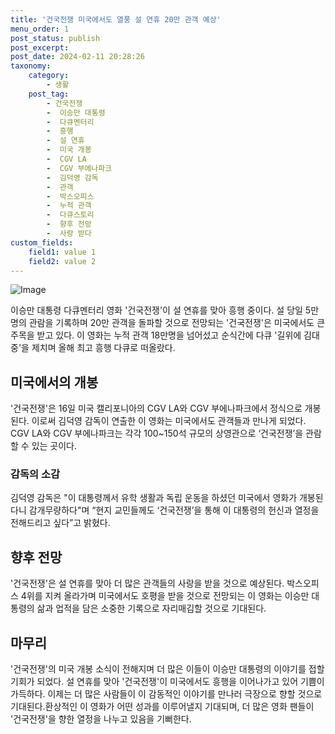 ```yaml
---
title: '건국전쟁 미국에서도 열풍 설 연휴 20만 관객 예상'
menu_order: 1
post_status: publish
post_excerpt: 
post_date: 2024-02-11 20:28:26
taxonomy:
    category:
        - 생활
    post_tag:
        - 건국전쟁
        -  이승만 대통령
        -  다큐멘터리
        -  흥행
        -  설 연휴
        -  미국 개봉
        -  CGV LA
        -  CGV 부에나파크
        -  김덕영 감독
        -  관객
        -  박스오피스
        -  누적 관객
        -  다큐스토리
        -  향후 전망
        -  사랑 받다
custom_fields:
    field1: value 1
    field2: value 2
---
```


![Image](https://imgnews.pstatic.net/image/023/2024/02/11/0003816118_001_20240211142006719.jpg?type=w647)

이승만 대통령 다큐멘터리 영화 '건국전쟁'이 설 연휴를 맞아 흥행 중이다. 설 당일 5만명의 관람을 기록하며 20만 관객을 돌파할 것으로 전망되는 '건국전쟁'은 미국에서도 큰 주목을 받고 있다. 이 영화는 누적 관객 18만명을 넘어섰고 순식간에 다큐 '길위에 김대중'을 제치며 올해 최고 흥행 다큐로 떠올랐다.
## 미국에서의 개봉
'건국전쟁'은 16일 미국 캘리포니아의 CGV LA와 CGV 부에나파크에서 정식으로 개봉된다. 이로써 김덕영 감독이 연출한 이 영화는 미국에서도 관객들과 만나게 되었다. CGV LA와 CGV 부에나파크는 각각 100~150석 규모의 상영관으로 ‘건국전쟁’을 관람할 수 있는 곳이다.
### 감독의 소감
김덕영 감독은 "이 대통령께서 유학 생활과 독립 운동을 하셨던 미국에서 영화가 개봉된다니 감개무량하다"며 “현지 교민들께도 ‘건국전쟁’을 통해 이 대통령의 헌신과 열정을 전해드리고 싶다”고 밝혔다.
## 향후 전망
'건국전쟁'은 설 연휴를 맞아 더 많은 관객들의 사랑을 받을 것으로 예상된다. 박스오피스 4위를 지켜 올라가며 미국에서도 호평을 받을 것으로 전망되는 이 영화는 이승만 대통령의 삶과 업적을 담은 소중한 기록으로 자리매김할 것으로 기대된다.
## 마무리
'건국전쟁'의 미국 개봉 소식이 전해지며 더 많은 이들이 이승만 대통령의 이야기를 접할 기회가 되었다. 설 연휴를 맞아 '건국전쟁'이 미국에서도 흥행을 이어나가고 있어 기쁨이 가득하다. 이제는 더 많은 사람들이 이 감동적인 이야기를 만나러 극장으로 향할 것으로 기대된다.환상적인 이 영화가 어떤 성과를 이루어낼지 기대되며, 더 많은 영화 팬들이 '건국전쟁'을 향한 열정을 나누고 있음을 기뻐한다.
